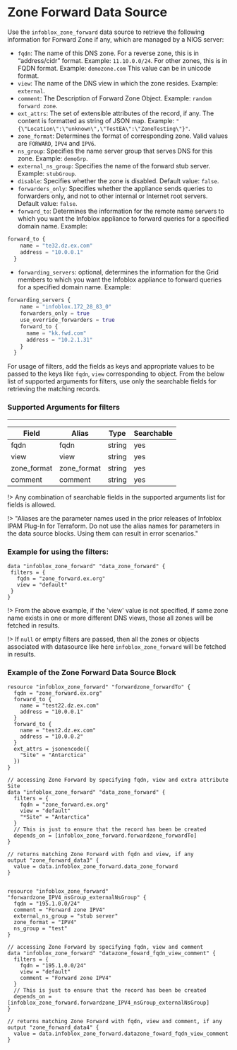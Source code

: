 # Zone Forward Data Source

Use the `infoblox_zone_forward` data source to retrieve the following information for Forward Zone if any, which are managed by a NIOS server:

* `fqdn`: The name of this DNS zone. For a reverse zone, this is in “address/cidr” format. Example: `11.10.0.0/24`. For other zones, this is in FQDN format. Example: `demozone.com` This value can be in unicode format.
* `view`: The name of the DNS view in which the zone resides. Example: `external`.
* `comment`: The Description of Forward Zone Object. Example: `random forward zone`.
* `ext_attrs`: The set of extensible attributes of the record, if any. The content is formatted as string of JSON map. Example: `"{\"Location\":\"unknown\",\"TestEA\":\"ZoneTesting\"}"`.
* `zone_format`: Determines the format of corresponding zone. Valid values are `FORWARD`, `IPV4` and `IPV6`.
* `ns_group`: Specifies the name server group that serves DNS for this zone. Example: `demoGrp`.
* `external_ns_group`: Specifies the name of the forward stub server. Example: `stubGroup`.
* `disable`: Specifies whether the zone is disabled. Default value: `false`.
* `forwarders_only`: Specifies whether the appliance sends queries to forwarders only, and not to other internal or Internet root servers. Default value: `false`.
* `forward_to`: Determines the information for the remote name servers to which you want the Infoblox appliance to forward queries for a specified domain name. Example:
```terraform
forward_to {
    name = "te32.dz.ex.com"
    address = "10.0.0.1"
  }
```
* `forwarding_servers`: optional, determines the information for the Grid members to which you want the Infoblox appliance to forward queries for a specified domain name. Example:
```terraform
forwarding_servers {
    name = "infoblox.172_28_83_0"
    forwarders_only = true
    use_override_forwarders = true
    forward_to {
      name = "kk.fwd.com"
      address = "10.2.1.31"
    }
  }
```

For usage of filters, add the fields as keys and appropriate values to be passed to the keys like `fqdn`, `view` corresponding to object.
From the below list of supported arguments for filters,  use only the searchable fields for retrieving the matching records.

### Supported Arguments for filters

-----
| Field       | Alias       | Type   | Searchable |
|-------------|-------------|--------|------------|
| fqdn        | fqdn        | string | yes        |
| view        | view        | string | yes        |
| zone_format | zone_format | string | yes        |
| comment     | comment     | string | yes        |


!> Any combination of searchable fields in the supported arguments list for fields is allowed.

!> "Aliases are the parameter names used in the prior releases of Infoblox IPAM Plug-In for Terraform. Do not use the alias names for parameters in the data source blocks. Using them can result in error scenarios."

### Example for using the filters:
 ```hcl
data "infoblox_zone_forward" "data_zone_forward" {
  filters = {
    fqdn = "zone_forward.ex.org"
    view = "default"
  }
}
 ```
!> From the above example, if the 'view' value is not specified, if same zone name exists in one or more different DNS views, those
all zones will be fetched in results.

!> If `null` or empty filters are passed, then all the zones or objects associated with datasource like here `infoblox_zone_forward` will be fetched in results.

### Example of the Zone Forward Data Source Block

```hcl
resource "infoblox_zone_forward" "forwardzone_forwardTo" {
  fqdn = "zone_forward.ex.org"
  forward_to {
    name = "test22.dz.ex.com"
    address = "10.0.0.1"
  }
  forward_to {
    name = "test2.dz.ex.com"
    address = "10.0.0.2"
  }
  ext_attrs = jsonencode({
    "Site" = "Antarctica"
  })
}

// accessing Zone Forward by specifying fqdn, view and extra attribute Site
data "infoblox_zone_forward" "data_zone_forward" {
  filters = {
    fqdn = "zone_forward.ex.org"
    view = "default"
    "*Site" = "Antarctica"
  }
  // This is just to ensure that the record has been be created
  depends_on = [infoblox_zone_forward.forwardzone_forwardTo]
}

// returns matching Zone Forward with fqdn and view, if any
output "zone_forward_data3" {
  value = data.infoblox_zone_forward.data_zone_forward
}


resource "infoblox_zone_forward" "forwardzone_IPV4_nsGroup_externalNsGroup" {
  fqdn = "195.1.0.0/24"
  comment = "Forward zone IPV4"
  external_ns_group = "stub server"
  zone_format = "IPV4"
  ns_group = "test"
}

// accessing Zone Forward by specifying fqdn, view and comment
data "infoblox_zone_forward" "datazone_foward_fqdn_view_comment" {
  filters = {
    fqdn = "195.1.0.0/24"
    view = "default"
    comment = "Forward zone IPV4"
  }
  // This is just to ensure that the record has been be created
  depends_on = [infoblox_zone_forward.forwardzone_IPV4_nsGroup_externalNsGroup]
}

// returns matching Zone Forward with fqdn, view and comment, if any
output "zone_forward_data4" {
  value = data.infoblox_zone_forward.datazone_foward_fqdn_view_comment
}
```